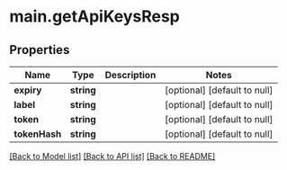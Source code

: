 # main.getApiKeysResp

## Properties
Name | Type | Description | Notes
------------ | ------------- | ------------- | -------------
**expiry** | **string** |  | [optional] [default to null]
**label** | **string** |  | [optional] [default to null]
**token** | **string** |  | [optional] [default to null]
**tokenHash** | **string** |  | [optional] [default to null]

[[Back to Model list]](../README.md#documentation-for-models) [[Back to API list]](../README.md#documentation-for-api-endpoints) [[Back to README]](../README.md)


